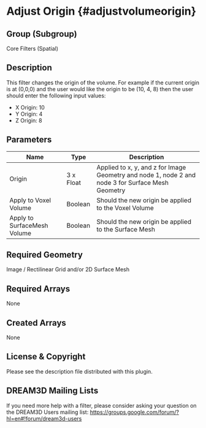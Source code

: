 Adjust Origin  {#adjustvolumeorigin}
=============

## Group (Subgroup) ##
Core Filters (Spatial)

## Description ##
This filter changes the origin of the volume. For example if the current origin is
at (0,0,0) and the user would like the origin to be (10, 4, 8) then the user should enter the following input values:

+ X Origin: 10
+ Y Origin: 4
+ Z Origin: 8

## Parameters ##

| Name    | Type      |  Description |
|---------|-----------|--------|
|  Origin | 3 x Float | Applied to x, y, and z for Image Geometry and node 1, node 2 and node 3 for Surface Mesh Geometry       |
| Apply to Voxel Volume | Boolean | Should the new origin be applied to the Voxel Volume |
| Apply to SurfaceMesh Volume | Boolean | Should the new origin be applied to the Surface Mesh |

## Required Geometry ##
Image / Rectilinear Grid and/or 2D Surface Mesh

## Required Arrays ##
None

## Created Arrays ##
None

## License & Copyright ##

Please see the description file distributed with this plugin.

## DREAM3D Mailing Lists ##

If you need more help with a filter, please consider asking your question on the DREAM3D Users mailing list:
https://groups.google.com/forum/?hl=en#!forum/dream3d-users


